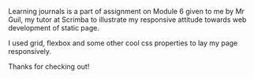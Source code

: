 Learning journals is a part of assignment on Module 6 given to me by Mr Guil, my tutor at Scrimba to illustrate my responsive attitude towards web development of static page.

I used grid, flexbox and some other cool css properties to lay my page responsively.

Thanks for checking out!